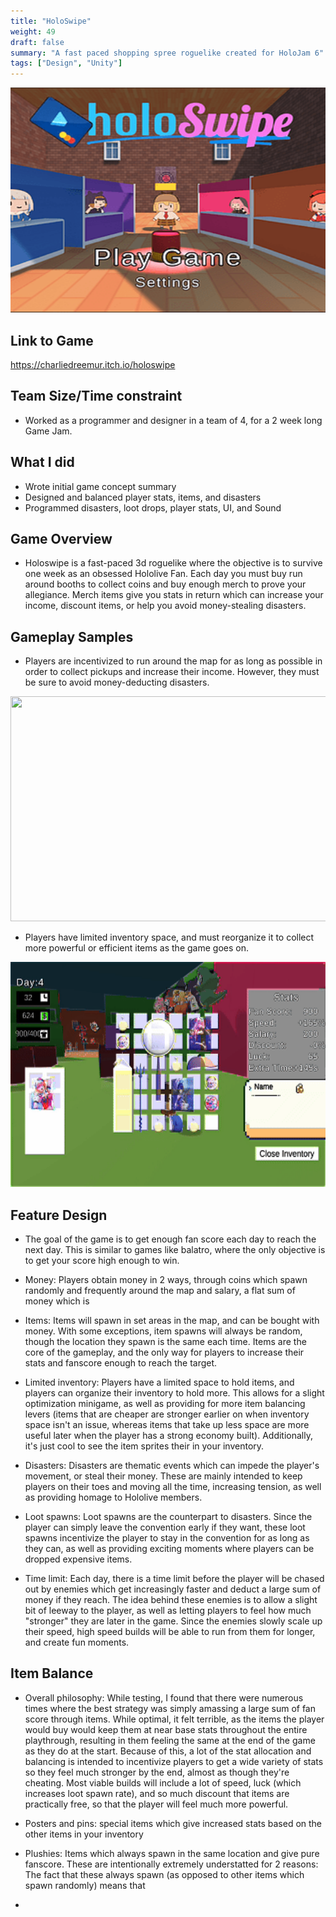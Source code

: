 ```yaml
---
title: "HoloSwipe"
weight: 49
draft: false
summary: "A fast paced shopping spree roguelike created for HoloJam 6"
tags: ["Design", "Unity"]
---
```

<p><img src="featured.png" width="640" height = "360"></p>

## Link to Game

https://charliedreemur.itch.io/holoswipe

## Team Size/Time constraint
- Worked as a programmer and designer in a team of 4, for a 2 week long Game Jam.

## What I did
- Wrote initial game concept summary
- Designed and balanced player stats, items, and disasters
- Programmed disasters, loot drops, player stats, UI, and Sound

## Game Overview
- Holoswipe is a fast-paced 3d roguelike where the objective is to survive one week as an obsessed Hololive Fan. Each day you must buy run around booths to collect coins and buy enough merch to prove your allegiance. Merch items give you stats in return which can increase your income, discount items, or help you avoid money-stealing disasters. 

## Gameplay Samples

- Players are incentivized to run around the map for as long as possible in order to collect pickups and increase their income. However, they must be sure to avoid money-deducting disasters.
<p><img src="pickups.gif" width="640" height = "360"></p>

- Players have limited inventory space, and must reorganize it to collect more powerful or efficient items as the game goes on.
<p><img src="inv.gif" width="640" height = "360"></p>

## Feature Design
- The goal of the game is to get enough fan score each day to reach the next day. This is similar to games like balatro, where the only objective is to get your score high enough to win.

- Money: Players obtain money in 2 ways, through coins which spawn randomly and frequently around the map and salary, a flat sum of money which is 

- Items: Items will spawn in set areas in the map, and can be bought with money. With some exceptions, item spawns will always be random, though the location they spawn is the same each time. Items are the core of the gameplay, and the only way for players to increase their stats and fanscore enough to reach the target.

- Limited inventory: Players have a limited space to hold items, and players can organize their inventory to hold more. This allows for a slight optimization minigame, as well as providing for more item balancing levers (items that are cheaper are stronger earlier on when inventory space isn't an issue, whereas items that take up less space are more useful later when the player has a strong economy built). Additionally, it's just cool to see the item sprites their in your inventory. 

- Disasters: Disasters are thematic events which can impede the player's movement, or steal their money. These are mainly intended to keep players on their toes and moving all the time, increasing tension, as well as providing homage to Hololive members.

- Loot spawns: Loot spawns are the counterpart to disasters. Since the player can simply leave the convention early if they want, these loot spawns incentivize the player to stay in the convention for as long as they can, as well as providing exciting moments where players can be dropped expensive items.

- Time limit: Each day, there is a time limit before the player will be chased out by enemies which get increasingly faster and deduct a large sum of money if they reach. The idea behind these enemies is to allow a slight bit of leeway to the player, as well as letting players to feel how much "stronger" they are later in the game. Since the enemies slowly scale up their speed, high speed builds will be able to run from them for longer, and create fun moments.


## Item Balance
- Overall philosophy: While testing, I found that there were numerous times where the best strategy was simply amassing a large sum of fan score through items. While optimal, it felt terrible, as the items the player would buy would keep them at near base stats throughout the entire playthrough, resulting in them feeling the same at the end of the game as they do at the start. Because of this, a lot of the stat allocation and balancing is intended to incentivize players to get a wide variety of stats so they feel much stronger by the end, almost as though they're cheating. Most viable builds will include a lot of speed, luck (which increases loot spawn rate), and so much discount that items are practically free, so that the player will feel much more powerful.


- Posters and pins: special items which give increased stats based on the other items in your inventory
- Plushies: Items which always spawn in the same location and give pure fanscore. These are intentionally extremely understatted for 2 reasons: The fact that these always spawn (as opposed to other items which spawn randomly) means that  
- 


